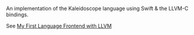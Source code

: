 An implementation of the Kaleidoscope language using Swift & the LLVM-C bindings.
<p dir="auto">See <a href="http://llvm.org/docs/tutorial/MyFirstLanguageFrontend/index.html" rel="nofollow">My First Language Frontend with LLVM
